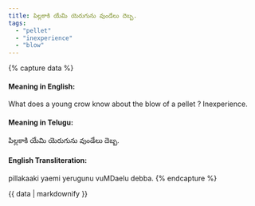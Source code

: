 ```yaml
---
title: పిల్లకాకి యేమి యెరుగును వుండేలు దెబ్బ.
tags:
  - "pellet"
  - "inexperience"
  - "blow"
---
```


{% capture data %}
#### Meaning in English:
What does a young crow know about the blow of a pellet ?
Inexperience.

#### Meaning in Telugu:
పిల్లకాకి యేమి యెరుగును వుండేలు దెబ్బ.

#### English Transliteration:
pillakaaki yaemi yerugunu vuMDaelu debba.
{% endcapture %}

{{ data | markdownify }}


